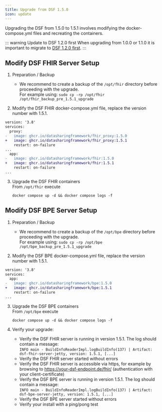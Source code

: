 ```yaml
---
title: Upgrade from DSF 1.5.0
icon: update
---
```


Upgrading the DSF from 1.5.0 to 1.5.1 involves modifying the docker-compose.yml files and recreating the containers.


::: warning Update to DSF 1.2.0 first
When upgrading from 1.0.0 or 1.1.0 it is important to migrate to [DSF 1.2.0 first](/v1.2.0/maintain/upgrade-from-1).
:::


## Modify DSF FHIR Server Setup
1. Preparation / Backup
    * We recommend to create a backup of the `/opt/fhir` directory before proceeding with the upgrade.  
    For example using: `sudo cp -rp /opt/fhir /opt/fhir_backup_pre_1.5.1_upgrade`

2. Modify the DSF FHIR docker-compose.yml file, replace the version number with 1.5.1.
```diff
version: '3.8'
services:
  proxy:
-   image: ghcr.io/datasharingframework/fhir_proxy:1.5.0
+   image: ghcr.io/datasharingframework/fhir_proxy:1.5.1
    restart: on-failure
...
  app:
-   image: ghcr.io/datasharingframework/fhir:1.5.0
+   image: ghcr.io/datasharingframework/fhir:1.5.1
    restart: on-failure
...
```

3. Upgrade the DSF FHIR containers  
    From `/opt/fhir` execute  
    ```
    docker compose up -d && docker compose logs -f
    ```

## Modify DSF BPE Server Setup
1. Preparation / Backup
    * We recommend to create a backup of the `/opt/bpe` directory before proceeding with the upgrade.  
    For example using: `sudo cp -rp /opt/bpe /opt/bpe_backup_pre_1.5.1_upgrade`

2. Modify the DSF BPE docker-compose.yml file, replace the version number with 1.5.1.
```diff
version: '3.8'
services:
  app:
-   image: ghcr.io/datasharingframework/bpe:1.5.0
+   image: ghcr.io/datasharingframework/bpe:1.5.1
    restart: on-failure
...
```

3. Upgrade the DSF BPE containers  
    From `/opt/bpe` execute  
    ```
    docker compose up -d && docker compose logs -f
    ```

4. Verify your upgrade:
    * Verify the DSF FHIR server is running in version 1.5.1. The log should contain a message:  
        `INFO main - BuildInfoReaderImpl.logBuildInfo(137) | Artifact: dsf-fhir-server-jetty, version: 1.5.1, [...]`
    * Verify the DSF FHIR server started without errors
    * Verify the DSF FHIR server is accessible via https, for example by browsing to https://your-dsf-endpoint.de/fhir/ (authentication with your client-certificate)
    * Verify the DSF BPE server is running in version 1.5.1. The log should contain a message:  
        `INFO main - BuildInfoReaderImpl.logBuildInfo(137) | Artifact: dsf-bpe-server-jetty, version: 1.5.1, [...]`
    * Verify the DSF BPE server started without errors
    * Verify your install with a ping/pong test  
